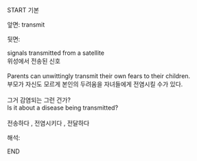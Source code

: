 START
기본

앞면:
transmit


뒷면:
<div>signals transmitted from a satellite </div><div>위성에서 전송된 신호</div><div><br></div><div><div>Parents can unwittingly transmit their own fears to their children. </div><div><div>부모가 자신도 모르게 본인의 두려움을 자녀들에게 전염시킬 수가 있다.</div></div></div><div><br></div><div><div><div>그거 감염되는 그런 건가?</div></div><div><div>Is it about a disease being transmitted?</div></div></div><div><br></div><div>전송하다 , 전염시키다 , 전달하다</div>


해석:

END